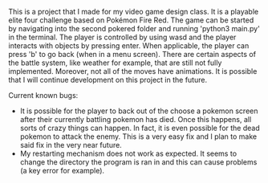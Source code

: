 This is a project that I made for my video game design class. It is a playable elite four challenge based on Pokémon Fire Red. 
The game can be started by navigating into the second pokered folder and running 'python3 main.py' in the terminal. 
The player is controlled by using wasd and the player interacts with objects by pressing enter. When applicable, the player can press 'b' to go back (when in a menu screen). There are certain aspects of the battle system, like weather for example, that are still not fully implemented. Moreover, not all of the moves have animations. It is possible that I will continue development on this project in the future.

Current known bugs:
   - It is possible for the player to back out of the choose a pokemon screen after their currently battling pokemon has died.
     Once this happens, all sorts of crazy things can happen. In fact, it is even possible for the dead pokemon to attack the           enemy. This is a very easy fix and I plan to make said fix in the very near future.
   - My restarting mechanism does not work as expected. It seems to change the directory the program is ran in and this can cause problems (a key error for example). 
